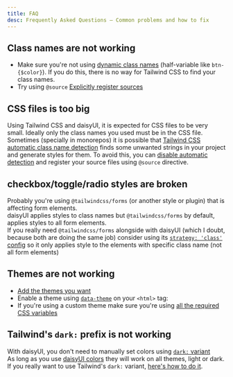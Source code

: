 ```yaml
---
title: FAQ
desc: Frequently Asked Questions – Common problems and how to fix
---
```


<script>
  import Translate from "$components/Translate.svelte"
</script>

## Class names are not working
- Make sure you're not using [dynamic class names](https://tailwindcss.com/docs/detecting-classes-in-source-files#dynamic-class-names) (half-variable like `btn-{$color}`). If you do this, there is no way for Tailwind CSS to find your class names.
- Try using `@source` [Explicitly register sources](https://tailwindcss.com/docs/detecting-classes-in-source-files#explicitly-registering-sources)  

## CSS files is too big
Using Tailwind CSS and daisyUI, it is expected for CSS files to be very small. Ideally only the class names you used must be in the CSS file. Sometimes (specially in monorepos) it is possible that [Tailwind CSS automatic class name detection](https://tailwindcss.com/docs/detecting-classes-in-source-files) finds some unwanted strings in your project and generate styles for them. To avoid this, you can [disable automatic detection](https://tailwindcss.com/docs/detecting-classes-in-source-files#disabling-automatic-detection) and register your source files using `@source` directive.

## checkbox/toggle/radio styles are broken
Probably you're using `@tailwindcss/forms` (or another style or plugin) that is affecting form elements.  
daisyUI applies styles to class names but `@tailwindcss/forms` by default, applies styles to all form elements.  
If you really need `@tailwindcss/forms` alongside with daisyUI (which I doubt, because both are doing the same job) consider using its [`strategy: 'class'` config](https://github.com/tailwindlabs/tailwindcss-forms#using-only-global-styles-or-only-classes) so it only applies style to the elements with specific class name (not all form elements)

## Themes are not working
- [Add the themes you want](https://daisyui.com/docs/themes/#enable-a-built-in-theme)
- Enable a theme using [`data-theme`](https://daisyui.com/docs/themes/#enable-a-built-in-theme) on your `<html>` tag:  
- If you're using a custom theme make sure you're using [all the required CSS variables](https://daisyui.com/docs/themes/#how-to-add-a-new-custom-theme)

## Tailwind's `dark:` prefix is not working
With daisyUI, you don't need to manually set colors using [`dark:` variant](https://daisyui.com/docs/colors/)  
As long as you use [daisyUI colors](https://daisyui.com/docs/colors/) they will work on all themes, light or dark.  
If you really want to use Tailwind's `dark:` variant, [here's how to do it](https://daisyui.com/docs/themes/#how-to-apply-tailwinds-dark-selector-for-specific-themes).
